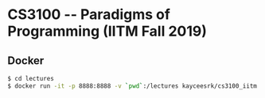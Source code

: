 # CS3100 -- Paradigms of Programming (IITM Fall 2019)

## Docker

```bash
$ cd lectures
$ docker run -it -p 8888:8888 -v `pwd`:/lectures kayceesrk/cs3100_iitm:latest
```
